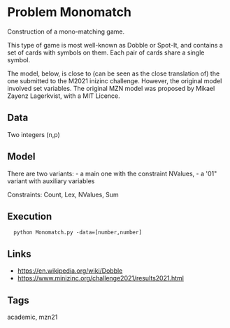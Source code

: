 # Problem Monomatch

Construction of a mono-matching game.

This type of game is most well-known as Dobble or Spot-It, and contains a set of cards with symbols on them.
Each pair of cards share a single symbol.

The model, below, is close to (can be seen as the close translation of) the one submitted to the M2021 inizinc challenge.
However, the original model involved set variables.
The original MZN model was proposed by Mikael Zayenz Lagerkvist, with a MIT Licence.

## Data
  Two integers (n,p)

## Model
  There are two variants:
    - a main one with the constraint NValues,
    - a '01" variant with auxiliary variables

  Constraints: Count, Lex, NValues, Sum

## Execution
```
  python Monomatch.py -data=[number,number]
```

## Links
  - https://en.wikipedia.org/wiki/Dobble
  - https://www.minizinc.org/challenge2021/results2021.html

## Tags
  academic, mzn21
